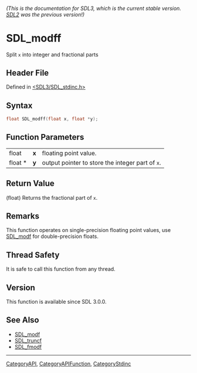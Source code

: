 ###### (This is the documentation for SDL3, which is the current stable version. [SDL2](https://wiki.libsdl.org/SDL2/) was the previous version!)
# SDL_modff

Split `x` into integer and fractional parts

## Header File

Defined in [<SDL3/SDL_stdinc.h>](https://github.com/libsdl-org/SDL/blob/main/include/SDL3/SDL_stdinc.h)

## Syntax

```c
float SDL_modff(float x, float *y);
```

## Function Parameters

|         |       |                                                  |
| ------- | ----- | ------------------------------------------------ |
| float   | **x** | floating point value.                            |
| float * | **y** | output pointer to store the integer part of `x`. |

## Return Value

(float) Returns the fractional part of `x`.

## Remarks

This function operates on single-precision floating point values, use
[SDL_modf](SDL_modf) for double-precision floats.

## Thread Safety

It is safe to call this function from any thread.

## Version

This function is available since SDL 3.0.0.

## See Also

- [SDL_modf](SDL_modf)
- [SDL_truncf](SDL_truncf)
- [SDL_fmodf](SDL_fmodf)

----
[CategoryAPI](CategoryAPI), [CategoryAPIFunction](CategoryAPIFunction), [CategoryStdinc](CategoryStdinc)

